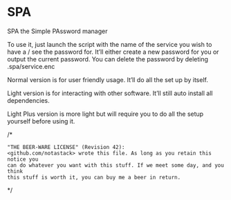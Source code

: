 # SPA

SPA the Simple PAssword manager

To use it, just launch the script with the name of the service you wish to have a / see the password for.
It’ll either create a new password for you or output the current password.
You can delete the password by deleting .spa/service.enc

Normal version is for user friendly usage. It’ll do all the set up by itself.

Light version is for interacting with other software. It’ll still auto install all dependencies.

Light Plus version is more light but will require you to do all the setup yourself before using it.


/*

    "THE BEER-WARE LICENSE" (Revision 42):
    <github.com/notastack> wrote this file. As long as you retain this notice you
    can do whatever you want with this stuff. If we meet some day, and you think
    this stuff is worth it, you can buy me a beer in return.

*/
